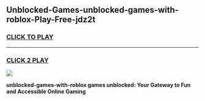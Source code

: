 
## Unblocked-Games-unblocked-games-with-roblox-Play-Free-jdz2t
<h3>
<a href="https://premium76.site?title=unblocked-games-with-roblox&ref=15A">CLICK TO PLAY</a></h3>
<hr>

<h3>
<a href="https://premium76.site?title=unblocked-games-with-roblox&ref=15A">CLICK 2 PLAY</a>
  
</h3>

<a href="https://premium76.site?title=unblocked-games-with-roblox&ref=15A"><img src="https://clearcache.store/games.png"></a>


**unblocked-games-with-roblox games unblocked: Your Gateway to Fun and Accessible Online Gaming**
